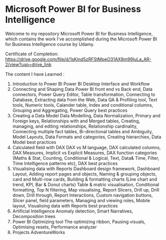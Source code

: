 # Microsoft Power BI for Business Intelligence
Welcome to my repository Microsoft Power BI for Business Intelligence, which contains the work I've accomplished during the Microsoft Power BI for Business Intelligence course by Udamy. 

Certificate of Completion: 
https://drive.google.com/file/d/1sKind5zRFStMpeO31AX8m99IuLa_AR-2/view?usp=drive_link

The content I have Learned :
1.	Introduction to Power BI
    Power BI Desktop Interface and Workflow
2.	Connecting and Shaping Data
    Power BI front end vs Back end, Data connectors, Power Query Editor, Table transformation, Connecting to Database, Extracting data from the Web, Data QA & Profiling tool, Text tools,     Numeric tools, Calander table, Index and conditional columns, Grouping and Aggregating, Power Query best practices
3.	Creating a Data Model
    Data Modelling, Data Normalization, Primary and Foreign keys, Relationships with and Merged tables, Creating, managing, and editing relationships, Relationship cardinality,       
    Connecting multiple fact tables, Bi-directional tables and Ambiguity, Model Layouts, Data Formats and categories, Creating hierarchies, Data Model best practices
4.	Calculated field with DAX
    DAX vs M language, DAX calculated columns, DAX Measures, Implicit vs Explicit Measures, DAX function categories (Maths & Stat, Counting, Conditional & Logical, Text, Data& Time, 
    Filter, Time Intelligence patterns etc), DAX best practices
5.	Visualising data with Reports
    Dashboard design framework, Dashboard Layout, Adding report pages and objects, Naming & grouping objects, card and Multi-row cards, Building & formatting charts (Line chart and 
    trend, KPI, Bar & Donut charts) Table & matric visualisation, Conditional formatting, Top N filtering, Map visualising, Report Slicers, Drill up, Drill down, Drill through, Report 
    Interactions, Custom navigation buttons, Slicer panel, field parameters, Managing and viewing roles, Mobile layout, Visualising data with Reports best practices
6.	Artificial Intelligence
    Anomaly detection, Smart Narratives, Decomposition trees
7.	Power BI Optimizing tool
    The optimizing ribbon, Pausing visuals, Optimising resets, Performance analyzer 
8.	Projects
    AdventureWorks
